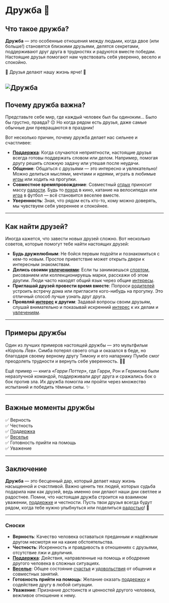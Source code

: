 # **Дружба** 🤝

## Что такое дружба?
**Дружба** — это особенные отношения между людьми, когда двое (или больше!) становятся близкими друзьями, делятся секретами, поддерживают друг друга в трудностях и радуются вместе победам. Настоящие друзья помогают нам чувствовать себя уверенно, весело и спокойно.

🌟 Друзья делают нашу жизнь ярче! 🌟

![Дружба](https://github.com/MaratS2435/2025_kidbook/blob/generator/WORK/life/happiness/pictures/%D0%B4%D1%80%D1%83%D0%B6%D0%B1%D0%B0.png)
---
## Почему дружба важна?
Представьте себе мир, где каждый человек был бы одиноким... Было бы грустно, правда? 😔 Но когда рядом есть друзья, даже самые обычные дни превращаются в праздник!

Вот несколько причин, почему дружба делает нас сильнее и счастливее:
- **[Поддержка](Помощь_другим.md)**: Когда случаются неприятности, настоящие друзья всегда готовы поддержать словом или делом. Например, помогая другу решить сложную задачу или утешая после неудачи.
- **Общение**: Общаться с друзьями — это интересно и увлекательно! Можно делиться мыслями, мечтами и идеями, играть в любимые [игры](Игры.md) или ходить на прогулки.
- **Совместное времяпровождение**: Совместный [отдых](Отдых.md) приносит массу [радости](Улыбка.md). Будь то [поход](Путешествия.md) в кино, катание на велосипедах или [игра](Игры.md) в футбол — всё становится веселее вместе.
- **Уверенность**: Зная, что рядом есть кто-то, кому можно доверять, мы чувствуем себя увереннее и спокойнее.

---

## Как найти друзей?
Иногда кажется, что завести новых друзей сложно. Вот несколько советов, которые помогут тебе найти настоящих друзей:
- **Будь дружелюбным**: Не бойся первым подойти и познакомиться с кем-то новым. Простое приветствие может открыть двери к интересным знакомствам.
- **Делись своими [увлечениями](Хобби.md)**: Если ты занимаешься [спортом](Спорт.md), рисованием или коллекционируешь марки, расскажи об этом другим. Люди часто находят общий язык через общие [интересы](Хобби.md).
- **Приглашай друзей провести время вместе**: Попроси [родителей](Семья.md) устроить встречу дома или пригласите кого-нибудь на прогулку. Это отличный способ лучше узнать друг друга.
- **Проявляй [интерес](Хобби.md) к другим**: Задавай вопросы своим друзьям, слушай внимательно и показывай искренний [интерес](Хобби.md) к их делам и [увлечениям](Хобби.md).

---

## Примеры дружбы
Один из лучших примеров настоящей дружбы — это мультфильм *«Король Лев»*. Симба потерял своего отца и оказался в беде, но благодаря своему верному другу Тимону и его напарнику Пумбе смог преодолеть трудности и вернуть себе уверенность. 🦁🐻

Ещё пример — книга *«Гарри Поттер»*, где Гарри, Рон и Гермиона были неразлучной командой, поддерживали друг друга и сражались бок о бок против зла. Их дружба помогла им пройти через множество испытаний и победить тёмные силы. ✨

---

## Важные моменты дружбы
✅ Верность  
✅ Честность  
✅ [Поддержка](Помощь_другим.md)  
✅ [Веселье](Игры.md)  
✅ Готовность прийти на помощь  
✅ Уважение  

---

## Заключение
**Дружба** — это бесценный дар, который делает нашу жизнь насыщенной и счастливой. Важно ценить тех людей, которых судьба подарила нам как друзей, ведь именно они делают наши дни светлее и радостнее. Помни, что настоящая дружба строится на взаимном уважении, [поддержке](Помощь_другим.md) и честности. Пусть твои друзья всегда будут рядом, когда тебе нужно улыбнуться или поделиться [радостью](Улыбка.md)! 💖

---

### Сноски
- **Верность**: Качество человека оставаться преданным и надёжным другом несмотря ни на какие обстоятельства.
- **Честность**: Искренность и правдивость в отношениях с друзьями, отсутствие лжи и двуличия.
- **[Поддержка](Помощь_другим.md)**: Действия, направленные на помощь и ободрение другого человека в сложных ситуациях.
- **[Веселье](Игры.md)**: Общее состояние [счастья](Счастье.md) и [удовольствия](Счастье.md) от общения и совместных занятий.
- **Готовность прийти на помощь**: Желание оказать [поддержку](Помощь_другим.md) и содействие другу в любой ситуации.
- **Уважение**: Признание достоинств и ценностей другого человека, вежливое отношение к нему.
